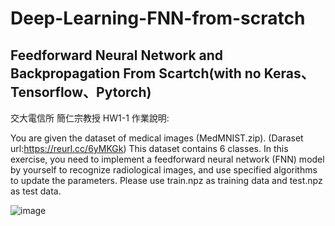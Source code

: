 # Deep-Learning-FNN-from-scratch
## Feedforward Neural Network and Backpropagation From Scartch(with no Keras、Tensorflow、Pytorch)

交大電信所 簡仁宗教授 HW1-1 
作業說明:

You are given the dataset of medical images (MedMNIST.zip). (Daraset url:https://reurl.cc/6yMKGk)
This dataset contains 6 classes. In this exercise, you need to implement a feedforward neural network (FNN) model by
yourself to recognize radiological images, and use specified algorithms to update the parameters. 
Please use train.npz as training data and test.npz as test data.

![image](https://user-images.githubusercontent.com/45477381/114274155-bbdf4e80-9a4f-11eb-962a-6bd69e353ab3.png)

